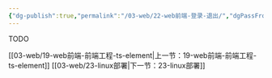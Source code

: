 ```yaml
---
{"dg-publish":true,"permalink":"/03-web/22-web前端-登录-退出/","dgPassFrontmatter":true}
---
```




TODO

[[03-web/19-web前端-前端工程-ts-element\|上一节：19-web前端-前端工程-ts-element]]
[[03-web/23-linux部署\|下一节：23-linux部署]]
